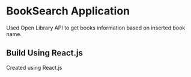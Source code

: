 # BookSearch Application
Used Open Library API to get books information based on inserted book name.

## Build Using React.js 
Created using React.js 